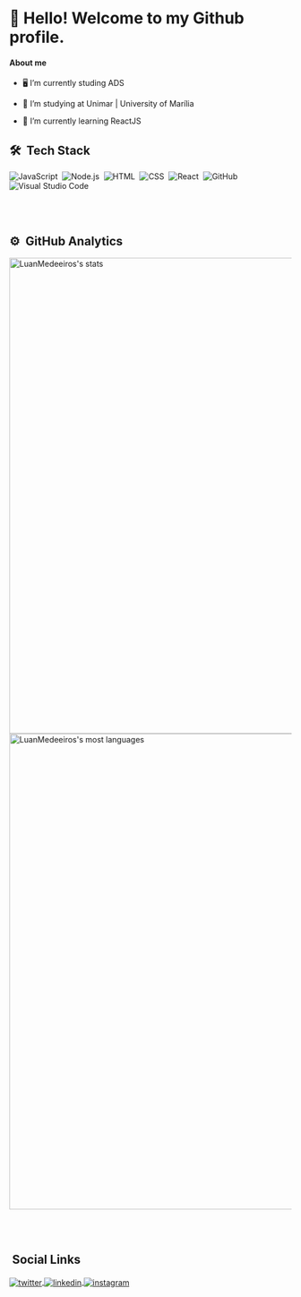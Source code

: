 # 👋 Hello! Welcome to my Github profile.

#### About me

- 🖥️  I’m currently studing ADS

- 🔭 I’m studying at Unimar | University of Marília

- 🌱 I’m currently learning ReactJS

## 🛠 &nbsp;Tech Stack

![JavaScript](https://img.shields.io/badge/-JavaScript-05122A?style=flat&logo=javascript)&nbsp;
![Node.js](https://img.shields.io/badge/-Node.js-05122A?style=flat&logo=node.js)&nbsp;
![HTML](https://img.shields.io/badge/-HTML-05122A?style=flat&logo=HTML5)&nbsp;
![CSS](https://img.shields.io/badge/-CSS-05122A?style=flat&logo=CSS3&logoColor=1572B6)&nbsp;
![React](https://img.shields.io/badge/-React-05122A?style=flat&logo=react)&nbsp;
![GitHub](https://img.shields.io/badge/-GitHub-05122A?style=flat&logo=github)&nbsp;
![Visual Studio Code](https://img.shields.io/badge/-Visual%20Studio%20Code-05122A?style=flat&logo=visual-studio-code&logoColor=007ACC)&nbsp;

<br><br>

## ⚙️ &nbsp;GitHub Analytics

<p align="left">
<img width="850em" src="https://github-readme-stats.vercel.app/api?username=LuanMedeeiros&show_icons=true&theme=jolly" alt="LuanMedeeiros's stats"/>
<img width="850em" src="https://github-readme-stats.vercel.app/api/top-langs/?username=LuanMedeeiros&layout=compact&theme=jolly" alt="LuanMedeeiros's most languages"/>
</p>

<br><br>

<!--![Snake animation](https://github.com/LuanMedeeiros/LuanMedeeiros/blob/output/github-contribution-grid-snake.svg)-->

## &nbsp;Social Links

<a href="https://twitter.com/Lupmalves" target="_blank">
  <img align="center" src="https://img.shields.io/badge/-LuanMedeeiros-05122A?style=flat&logo=twitter" alt="twitter"/>  
</a>
<a href="https://linkedin.com/in/luan-medeiros-47a0a5231/" target="_blank">
  <img align="center" src="https://img.shields.io/badge/-LuanMedeeiros-05122A?style=flat&logo=linkedin" alt="linkedin"/>
</a>
<a href="https://instagram.com/luan_meedeiros" target="_blank">
 <img align="center" src="https://img.shields.io/badge/-LuanMedeeiros-05122A?style=flat&logo=instagram" alt="instagram"/>
</a>
